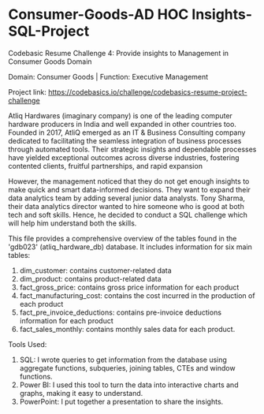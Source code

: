 # Consumer-Goods-AD HOC Insights-SQL-Project


Codebasic Resume Challenge 4: Provide insights to Management in Consumer Goods Domain 

Domain:  Consumer Goods | Function: Executive Management

Project link: https://codebasics.io/challenge/codebasics-resume-project-challenge

Atliq Hardwares (imaginary company) is one of the leading computer hardware producers in India and well expanded in other countries too.
Founded in 2017, AtliQ emerged as an IT & Business Consulting company dedicated to facilitating the seamless integration of business processes through automated tools.
Their strategic insights and dependable processes have yielded exceptional outcomes across diverse industries, fostering contented clients, fruitful partnerships, and rapid expansion

However, the management noticed that they do not get enough insights to make quick and smart data-informed decisions. They want to expand their data analytics team by adding several junior data analysts. Tony Sharma, their data analytics director wanted to hire someone who is good at both tech and soft skills. Hence, he decided to conduct a SQL challenge which will help him understand both the skills.

This file provides a comprehensive overview of the tables found in the 'gdb023' (atliq_hardware_db) database. It includes information for six main tables:

1. dim_customer: contains customer-related data
2. dim_product: contains product-related data
3. fact_gross_price: contains gross price information for each product
4. fact_manufacturing_cost: contains the cost incurred in the production of each product
5. fact_pre_invoice_deductions: contains pre-invoice deductions information for each product
6. fact_sales_monthly: contains monthly sales data for each product.

Tools Used:

1. SQL: I wrote queries to get information from the database using aggregate functions, subqueries, joining tables, CTEs and window  functions.
2. Power BI: I used this tool to turn the data into interactive charts and graphs, making it easy to understand.
3. PowerPoint: I put together a presentation to share the insights.


